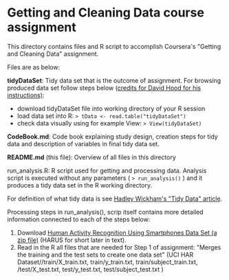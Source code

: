 # Getting and Cleaning Data course assignment

This directory contains files and R script to accomplish Coursera's "Getting and Cleaning Data" assignment. 

Files are as below:

__tidyDataSet__: Tidy data set that is the outcome of assignment. For browsing produced data set follow steps below ([credits for David Hood for his instructions)](https://thoughtfulbloke.wordpress.com/2015/09/09/):
* download tidyDataSet file into working directory of your R session
* load data set into R: 
`> tData <- read.table("tidyDataSet")`
* check data visually using for example View: `> View(tidyDataSet)`

__CodeBook.md__: Code book explaining study design, creation steps for tidy data and description of variables in final tidy data set.

__README.md__ (this file): Overview of all files in this directory

run_analysis.R: R script used for getting and processing data. Analysis script is executed without any parameters ( `> run_analysis()` ) and it produces a tidy data set in the R working directory. 

For definition of what tidy data is see [Hadley Wickham's "Tidy Data" article](http://vita.had.co.nz/papers/tidy-data.pdf).  

Processing steps in run_analysis(), scrip itself contains more detailed information connected to each of the steps below:

1. Download [Human Activity Recognition Using Smartphones Data Set (a zip file)]("https://d396qusza40orc.cloudfront.net/getdata%2Fprojectfiles%2FUCI%20HAR%20Dataset.zip") (HARUS for short later in text).
2. Read in the R all files that are needed for Step 1 of assignment: "Merges the training and the test sets to create one data set" (UCI HAR Dataset//train/X_train.txt, train/y_train.txt, train/subject_train.txt, /test/X_test.txt, test/y_test.txt, test/subject_test.txt )


